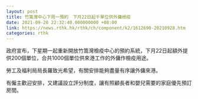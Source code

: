 ```yaml
---
layout: post
title: 竹篙灣中心下周一預約　下月22日起千單位供外傭檢疫
date: 2021-09-28 22:32:40.000000000 +08:00
link: https://news.rthk.hk/rthk/ch/component/k2/1612690-20210928.htm
categories: rthk
---
```


政府宣布，下星期一起重新開放竹篙灣檢疫中心的預約系統，下月22日起額外提供200個單位，合共1000個單位供來港工作的外傭作檢疫用途。

勞工及福利局局長羅致光希望，有關安排能夠盡量有序讓外傭來港。

有僱主歡迎安排，又建議設立評分制度，讓有照顧長者和嬰兒需要的家庭優先預訂房間。
